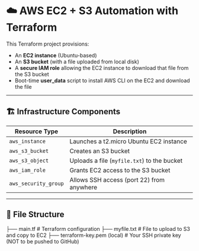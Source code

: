 # ☁️ AWS EC2 + S3 Automation with Terraform

This Terraform project provisions:
- An **EC2 instance** (Ubuntu-based)
- An **S3 bucket** (with a file uploaded from local disk)
- A **secure IAM role** allowing the EC2 instance to download that file from the S3 bucket
- Boot-time **user_data** script to install AWS CLI on the EC2 and download the file

---

## 🏗️ Infrastructure Components

| Resource Type        | Description                                  |
|----------------------|----------------------------------------------|
| `aws_instance`       | Launches a t2.micro Ubuntu EC2 instance      |
| `aws_s3_bucket`      | Creates an S3 bucket                         |
| `aws_s3_object`      | Uploads a file (`myfile.txt`) to the bucket |
| `aws_iam_role`       | Grants EC2 access to the S3 bucket           |
| `aws_security_group` | Allows SSH access (port 22) from anywhere    |

---

## 📁 File Structure

├── main.tf # Terraform configuration
├── myfile.txt # File to upload to S3 and copy to EC2
├── terraform-key.pem (local) # Your SSH private key (NOT to be pushed to GitHub)
